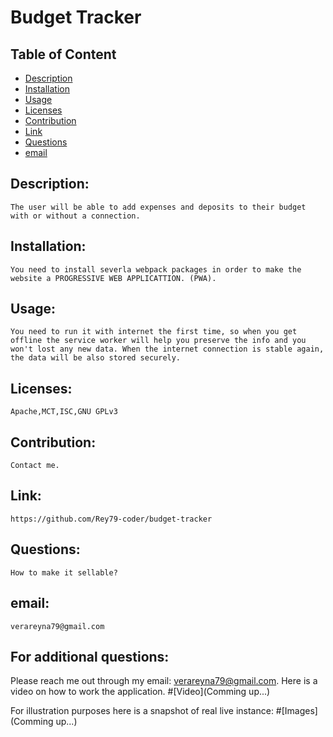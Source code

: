 
# Budget Tracker
## Table of Content

- [Description](#Description)
- [Installation](#Installation)
- [Usage](#Usage)
- [Licenses](#Licenses)
- [Contribution](#Contribution)
- [Link](#Link)
- [Questions](#Questions)
- [email](#email)

## Description:
    The user will be able to add expenses and deposits to their budget with or without a connection.
## Installation:
    You need to install severla webpack packages in order to make the website a PROGRESSIVE WEB APPLICATTION. (PWA).
## Usage:
    You need to run it with internet the first time, so when you get offline the service worker will help you preserve the info and you won't lost any new data. When the internet connection is stable again, the data will be also stored securely.
## Licenses:
    Apache,MCT,ISC,GNU GPLv3
## Contribution:
    Contact me.
## Link:
    https://github.com/Rey79-coder/budget-tracker
## Questions:
    How to make it sellable?
## email:
    verareyna79@gmail.com

## For additional questions:
   Please reach me out through my email: verareyna79@gmail.com.
   Here is a video on how to work the application.
#[Video](Comming up...)

For illustration purposes here is a snapshot of real live instance:
#[Images](Comming up...)

